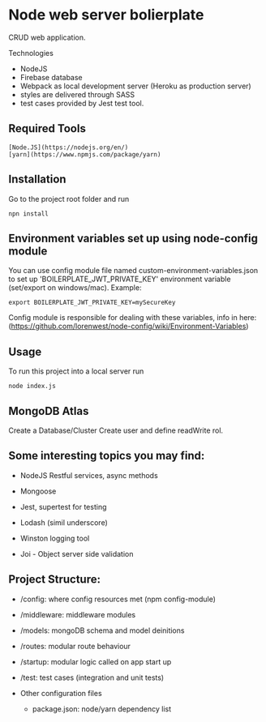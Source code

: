 # Node web server bolierplate

CRUD web application. 

Technologies

-  NodeJS
-  Firebase database
-  Webpack as local development server (Heroku as production server)
-  styles are delivered through SASS 
-  test cases provided by Jest test tool.


## Required Tools
    [Node.JS](https://nodejs.org/en/)
    [yarn](https://www.npmjs.com/package/yarn) 

## Installation
Go to the project root folder and run
```
npn install
```

## Environment variables set up using node-config module
You can use config module file named custom-environment-variables.json to set up 'BOILERPLATE_JWT_PRIVATE_KEY' environment variable (set/export on windows/mac). Example: 
```
export BOILERPLATE_JWT_PRIVATE_KEY=mySecureKey
```
Config module is responsible for dealing with these variables, info in here: (https://github.com/lorenwest/node-config/wiki/Environment-Variables)

## Usage
To run this project into a local server run
```
node index.js
```
## MongoDB Atlas
Create a Database/Cluster
Create user and define readWrite rol.

## Some interesting topics you may find:

- NodeJS Restful services, async methods

- Mongoose 

- Jest, supertest for testing

- Lodash (simil underscore)

- Winston logging tool

- Joi - Object server side validation

## Project Structure:

- /config: where config resources met (npm config-module)
  
- /middleware: middleware modules

- /models: mongoDB schema and model deinitions 

- /routes: modular route behaviour

- /startup: modular logic called on app start up

- /test: test cases (integration and unit tests)

- Other configuration files
  - package.json: node/yarn dependency list
